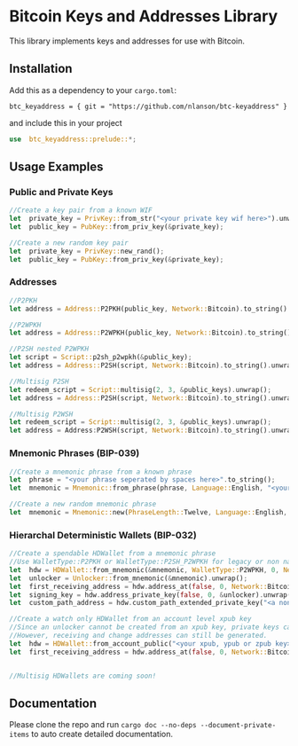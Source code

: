 # Bitcoin Keys and Addresses Library

This library implements keys and addresses for use with Bitcoin.

## Installation
Add this as a dependency to your ```cargo.toml```:
```
btc_keyaddress = { git = "https://github.com/nlanson/btc-keyaddress" }
```
and include this in your project
```rust
use  btc_keyaddress::prelude::*;
```
## Usage Examples
### Public and Private Keys
```rust
//Create a key pair from a known WIF
let  private_key = PrivKey::from_str("<your private key wif here>").unwrap();
let  public_key = PubKey::from_priv_key(&private_key);

//Create a new random key pair
let  private_key = PrivKey::new_rand();
let  public_key = PubKey::from_priv_key(&private_key);
```

### Addresses

```rust
//P2PKH
let address = Address::P2PKH(public_key, Network::Bitcoin).to_string().unwrap();

//P2WPKH
let address = Address::P2WPKH(public_key, Network::Bitcoin).to_string().unwrap();

//P2SH nested P2WPKH
let script = Script::p2sh_p2wpkh(&public_key);
let address = Address::P2SH(script, Network::Bitcoin).to_string().unwrap();

//Multisig P2SH
let redeem_script = Script::multisig(2, 3, &public_keys).unwrap();
let address = Address::P2SH(script, Network::Bitcoin).to_string().unwrap();

//Multisig P2WSH
let redeem_script = Script::multisig(2, 3, &public_keys).unwrap();
let address = Address:P2WSH(script, Network::Bitcoin).to_string().unwrap();
```

### Mnemonic Phrases (BIP-039)
```rust
//Create a mnemonic phrase from a known phrase
let  phrase = "<your phrase seperated by spaces here>".to_string();
let  mnemonic = Mnemonic::from_phrase(phrase, Language::English, "<your passphrase>").unwrap();

//Create a new random mnemonic phrase
let  mnemonic = Mnemonic::new(PhraseLength::Twelve, Language::English, "<your passphrase here>").unwrap();
```

### Hierarchal Deterministic Wallets (BIP-032)
```rust
//Create a spendable HDWallet from a mnemonic phrase
//Use WalletType::P2PKH or WalletType::P2SH_P2WPKH for legacy or non native segwit wallets.
let  hdw = HDWallet::from_mnemonic(&mnemonic, WalletType::P2WPKH, 0, Network::Bitcoin).unwrap();
let  unlocker = Unlocker::from_mnemonic(&mnemonic).unwrap();
let  first_receiving_address = hdw.address_at(false, 0, Network::Bitcoin).unwrap();
let  signing_key = hdw.address_private_key(false, 0, &unlocker).unwrap();
let  custom_path_address = hdw.custom_path_extended_private_key("<a non standard derivation path>", &unlocker)?.get_address(&hdw.wallet_type, hdw.network);

//Create a watch only HDWallet from an account level xpub key
//Since an unlocker cannot be created from an xpub key, private keys cannot be retrieved.
//However, receiving and change addresses can still be generated.
let  hdw = HDWallet::from_account_public("<your xpub, ypub or zpub key>", 0).unwrap();
let  first_receiving_address = hdw.address_at(false, 0, Network::Bitcoin).unwrap();


//Multisig HDWallets are coming soon!
```

## Documentation
Please clone the repo and run ```cargo doc --no-deps --document-private-items``` to auto create detailed documentation.